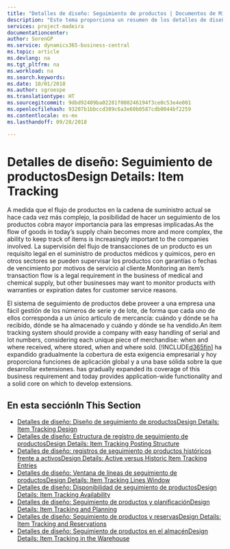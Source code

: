 ```yaml
---
title: "Detalles de diseño: Seguimiento de productos | Documentos de Microsoft"
description: "Este tema proporciona un resumen de los detalles de diseño del seguimiento de producto."
services: project-madeira
documentationcenter: 
author: SorenGP
ms.service: dynamics365-business-central
ms.topic: article
ms.devlang: na
ms.tgt_pltfrm: na
ms.workload: na
ms.search.keywords: 
ms.date: 10/01/2018
ms.author: sgroespe
ms.translationtype: HT
ms.sourcegitcommit: 9dbd92409ba02281f008246194f3ce0c53e4e001
ms.openlocfilehash: 93207b1bbccd389c6a3e60b0587cdb0044bf2259
ms.contentlocale: es-mx
ms.lasthandoff: 09/28/2018

---
```

# <a name="design-details-item-tracking"></a><span data-ttu-id="1c5fc-103">Detalles de diseño: Seguimiento de productos</span><span class="sxs-lookup"><span data-stu-id="1c5fc-103">Design Details: Item Tracking</span></span>
<span data-ttu-id="1c5fc-104">A medida que el flujo de productos en la cadena de suministro actual se hace cada vez más complejo, la posibilidad de hacer un seguimiento de los productos cobra mayor importancia para las empresas implicadas.</span><span class="sxs-lookup"><span data-stu-id="1c5fc-104">As the flow of goods in today’s supply chain becomes more and more complex, the ability to keep track of items is increasingly important to the companies involved.</span></span> <span data-ttu-id="1c5fc-105">La supervisión del flujo de transacciones de un producto es un requisito legal en el suministro de productos médicos y químicos, pero en otros sectores se pueden supervisar los productos con garantías o fechas de vencimiento por motivos de servicio al cliente.</span><span class="sxs-lookup"><span data-stu-id="1c5fc-105">Monitoring an item’s transaction flow is a legal requirement in the business of medical and chemical supply, but other businesses may want to monitor products with warranties or expiration dates for customer service reasons.</span></span>  

<span data-ttu-id="1c5fc-106">El sistema de seguimiento de productos debe proveer a una empresa una fácil gestión de los números de serie y de lote, de forma que cada uno de ellos corresponda a un único artículo de mercancía: cuándo y dónde se ha recibido, dónde se ha almacenado y cuándo y dónde se ha vendido.</span><span class="sxs-lookup"><span data-stu-id="1c5fc-106">An item tracking system should provide a company with easy handling of serial and lot numbers, considering each unique piece of merchandise: when and where received, where stored, when and where sold.</span></span> [!INCLUDE[d365fin](includes/d365fin_md.md)] <span data-ttu-id="1c5fc-107">ha expandido gradualmente la cobertura de esta exigencia empresarial y hoy proporciona funciones de aplicación global y a una base sólida sobre la que desarrollar extensiones.</span><span class="sxs-lookup"><span data-stu-id="1c5fc-107"> has gradually expanded its coverage of this business requirement and today provides application-wide functionality and a solid core on which to develop extensions.</span></span>  

## <a name="in-this-section"></a><span data-ttu-id="1c5fc-108">En esta sección</span><span class="sxs-lookup"><span data-stu-id="1c5fc-108">In This Section</span></span>  
* [<span data-ttu-id="1c5fc-109">Detalles de diseño: Diseño de seguimiento de productos</span><span class="sxs-lookup"><span data-stu-id="1c5fc-109">Design Details: Item Tracking Design</span></span>](design-details-item-tracking-design.md)  
* [<span data-ttu-id="1c5fc-110">Detalles de diseño: Estructura de registro de seguimiento de productos</span><span class="sxs-lookup"><span data-stu-id="1c5fc-110">Design Details: Item Tracking Posting Structure</span></span>](design-details-item-tracking-posting-structure.md)  
* [<span data-ttu-id="1c5fc-111">Detalles de diseño: registros de seguimiento de productos históricos frente a activos</span><span class="sxs-lookup"><span data-stu-id="1c5fc-111">Design Details: Active versus Historic Item Tracking Entries</span></span>](design-details-active-versus-historic-item-tracking-entries.md)  
* [<span data-ttu-id="1c5fc-112">Detalles de diseño: Ventana de líneas de seguimiento de productos</span><span class="sxs-lookup"><span data-stu-id="1c5fc-112">Design Details: Item Tracking Lines Window</span></span>](design-details-item-tracking-lines-window.md)  
* [<span data-ttu-id="1c5fc-113">Detalles de diseño: Disponibilidad de seguimiento de productos</span><span class="sxs-lookup"><span data-stu-id="1c5fc-113">Design Details: Item Tracking Availability</span></span>](design-details-item-tracking-availability.md)  
* [<span data-ttu-id="1c5fc-114">Detalles de diseño: Seguimiento de productos y planificación</span><span class="sxs-lookup"><span data-stu-id="1c5fc-114">Design Details: Item Tracking and Planning</span></span>](design-details-item-tracking-and-planning.md)  
* [<span data-ttu-id="1c5fc-115">Detalles de diseño: Seguimiento de productos y reservas</span><span class="sxs-lookup"><span data-stu-id="1c5fc-115">Design Details: Item Tracking and Reservations</span></span>](design-details-item-tracking-and-reservations.md)  
* [<span data-ttu-id="1c5fc-116">Detalles de diseño: Seguimiento de productos en el almacén</span><span class="sxs-lookup"><span data-stu-id="1c5fc-116">Design Details: Item Tracking in the Warehouse</span></span>](design-details-item-tracking-in-the-warehouse.md)

